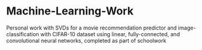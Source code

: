 # Machine-Learning-Work
Personal work with SVDs for a movie recommendation predictor and image-classification with CIFAR-10 dataset using linear, fully-connected, and convolutional neural networks, completed as part of schoolwork
